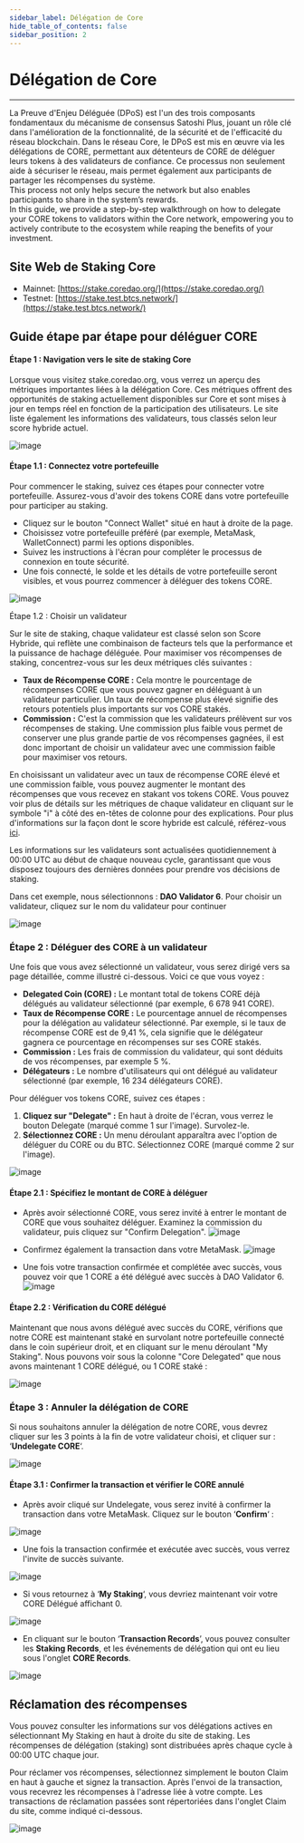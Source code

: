 ```yaml
---
sidebar_label: Délégation de Core
hide_table_of_contents: false
sidebar_position: 2
---
```


# Délégation de Core

---

La Preuve d'Enjeu Déléguée (DPoS) est l'un des trois composants fondamentaux du mécanisme de consensus Satoshi Plus, jouant un rôle clé dans l'amélioration de la fonctionnalité, de la sécurité et de l'efficacité du réseau blockchain. Dans le réseau Core, le DPoS est mis en œuvre via les délégations de CORE, permettant aux détenteurs de CORE de déléguer leurs tokens à des validateurs de confiance. Ce processus non seulement aide à sécuriser le réseau, mais permet également aux participants de partager les récompenses du système.\
This process not only helps secure the network but also enables participants to share in the system’s rewards.\
In this guide, we provide a step-by-step walkthrough on how to delegate your CORE tokens to validators within the Core network, empowering you to actively contribute to the ecosystem while reaping the benefits of your investment.

## Site Web de Staking Core

- Mainnet: [https://stake.coredao.org/](https://stake.coredao.org/)
- Testnet: [https://stake.test.btcs.network/](https://stake.test.btcs.network/)

## Guide étape par étape pour déléguer CORE

#### Étape 1 : Navigation vers le site de staking Core

Lorsque vous visitez stake.coredao.org, vous verrez un aperçu des métriques importantes liées à la délégation Core. Ces métriques offrent des opportunités de staking actuellement disponibles sur Core et sont mises à jour en temps réel en fonction de la participation des utilisateurs. Le site liste également les informations des validateurs, tous classés selon leur score hybride actuel.

![image](https://github.com/user-attachments/assets/e6fa2e61-1027-4d6e-bdb3-a86ceb265eee)

#### Étape 1.1 : Connectez votre portefeuille

Pour commencer le staking, suivez ces étapes pour connecter votre portefeuille. Assurez-vous d'avoir des tokens CORE dans votre portefeuille pour participer au staking.

- Cliquez sur le bouton "Connect Wallet" situé en haut à droite de la page.
- Choisissez votre portefeuille préféré (par exemple, MetaMask, WalletConnect) parmi les options disponibles.
- Suivez les instructions à l'écran pour compléter le processus de connexion en toute sécurité.
- Une fois connecté, le solde et les détails de votre portefeuille seront visibles, et vous pourrez commencer à déléguer des tokens CORE.

![image](https://github.com/user-attachments/assets/547fdb6d-67f1-424d-be88-cdfde66224b3)

Étape 1.2 : Choisir un validateur

Sur le site de staking, chaque validateur est classé selon son Score Hybride, qui reflète une combinaison de facteurs tels que la performance et la puissance de hachage déléguée. Pour maximiser vos récompenses de staking, concentrez-vous sur les deux métriques clés suivantes :

- **Taux de Récompense CORE :** Cela montre le pourcentage de récompenses CORE que vous pouvez gagner en déléguant à un validateur particulier. Un taux de récompense plus élevé signifie des retours potentiels plus importants sur vos CORE stakés.
- **Commission :** C'est la commission que les validateurs prélèvent sur vos récompenses de staking. Une commission plus faible vous permet de conserver une plus grande partie de vos récompenses gagnées, il est donc important de choisir un validateur avec une commission faible pour maximiser vos retours.

En choisissant un validateur avec un taux de récompense CORE élevé et une commission faible, vous pouvez augmenter le montant des récompenses que vous recevez en stakant vos tokens CORE. Vous pouvez voir plus de détails sur les métriques de chaque validateur en cliquant sur le symbole "i" à côté des en-têtes de colonne pour des explications. Pour plus d'informations sur la façon dont le score hybride est calculé, référez-vous [ici](https://docs.coredao.org/docs/Learn/core-concepts/satoshi-plus-consensus/validator-election#workflow-of-the-validator-election-process).

Les informations sur les validateurs sont actualisées quotidiennement à 00:00 UTC au début de chaque nouveau cycle, garantissant que vous disposez toujours des dernières données pour prendre vos décisions de staking.

Dans cet exemple, nous sélectionnons : **DAO Validator 6**. Pour choisir un validateur, cliquez sur le nom du validateur pour continuer

![image](https://github.com/user-attachments/assets/527fbabd-019a-4acb-9185-043a9b901992)

### Étape 2 : Déléguer des CORE à un validateur

Une fois que vous avez sélectionné un validateur, vous serez dirigé vers sa page détaillée, comme illustré ci-dessous. Voici ce que vous voyez :

- **Delegated Coin (CORE) :** Le montant total de tokens CORE déjà délégués au validateur sélectionné (par exemple, 6 678 941 CORE).
- **Taux de Récompense CORE :** Le pourcentage annuel de récompenses pour la délégation au validateur sélectionné. Par exemple, si le taux de récompense CORE est de 9,41 %, cela signifie que le délégateur gagnera ce pourcentage en récompenses sur ses CORE stakés.
- **Commission :** Les frais de commission du validateur, qui sont déduits de vos récompenses, par exemple 5 %.
- **Délégateurs :** Le nombre d'utilisateurs qui ont délégué au validateur sélectionné (par exemple, 16 234 délégateurs CORE).

Pour déléguer vos tokens CORE, suivez ces étapes :

1. **Cliquez sur "Delegate" :** En haut à droite de l'écran, vous verrez le bouton Delegate (marqué comme 1 sur l'image). Survolez-le.
2. **Sélectionnez CORE :** Un menu déroulant apparaîtra avec l'option de déléguer du CORE ou du BTC. Sélectionnez CORE (marqué comme 2 sur l'image).

![image](https://github.com/user-attachments/assets/6c09ad7e-a61e-449b-a935-973576b464fb)

#### Étape 2.1 : Spécifiez le montant de CORE à déléguer

- Après avoir sélectionné CORE, vous serez invité à entrer le montant de CORE que vous souhaitez déléguer. Examinez la commission du validateur, puis cliquez sur "Confirm Delegation".
  ![image](https://github.com/user-attachments/assets/b31bbdb5-a2b0-401e-99f9-106c6c3e913a)

- Confirmez également la transaction dans votre MetaMask.
  ![image](https://github.com/user-attachments/assets/e3022505-99a3-49eb-bf9f-6fc565e41105)

- Une fois votre transaction confirmée et complétée avec succès, vous pouvez voir que 1 CORE a été délégué avec succès à DAO Validator 6.
  ![image](https://github.com/user-attachments/assets/b378b492-3fea-4218-a937-486f2589049b)

#### Étape 2.2 : Vérification du CORE délégué

Maintenant que nous avons délégué avec succès du CORE, vérifions que notre CORE est maintenant staké en survolant notre portefeuille connecté dans le coin supérieur droit, et en cliquant sur le menu déroulant "My Staking". Nous pouvons voir sous la colonne "Core Delegated" que nous avons maintenant 1 CORE délégué, ou 1 CORE staké :

![image](https://github.com/user-attachments/assets/d61755d2-177b-485c-9daa-5cc5a863b60d)

### Étape 3 : Annuler la délégation de CORE

Si nous souhaitons annuler la délégation de notre CORE, vous devrez cliquer sur les 3 points à la fin de votre validateur choisi, et cliquer sur : ‘**Undelegate CORE**‘.

![image](https://github.com/user-attachments/assets/356bfbc6-991d-4a39-804e-cc46086e5399)

#### Étape 3.1 : Confirmer la transaction et vérifier le CORE annulé

- Après avoir cliqué sur Undelegate, vous serez invité à confirmer la transaction dans votre MetaMask.  Cliquez sur le bouton ‘**Confirm**‘ :

![image](https://github.com/user-attachments/assets/787425db-f7c2-4fa4-9cc9-a125d7a9b873)

- Une fois la transaction confirmée et exécutée avec succès, vous verrez l'invite de succès suivante.

![image](https://github.com/user-attachments/assets/3b0bb4e4-95aa-407f-8946-442de715906e)

- Si vous retournez à ‘**My Staking**‘, vous devriez maintenant voir votre CORE Délégué affichant 0.

![image](https://github.com/user-attachments/assets/f1aa91f9-e861-4e03-b08d-b8be504cef0a)

- En cliquant sur le bouton ‘**Transaction Records**’, vous pouvez consulter les **Staking Records**, et les événements de délégation qui ont eu lieu sous l'onglet **CORE Records**.

![image](https://github.com/user-attachments/assets/da7a3693-2799-4c04-8ba3-649c25694120)

## Réclamation des récompenses

Vous pouvez consulter les informations sur vos délégations actives en sélectionnant My Staking en haut à droite du site de staking. Les récompenses de délégation (staking) sont distribuées après chaque cycle à 00:00 UTC chaque jour.

Pour réclamer vos récompenses, sélectionnez simplement le bouton Claim en haut à gauche et signez la transaction. Après l'envoi de la transaction, vous recevrez les récompenses à l'adresse liée à votre compte. Les transactions de réclamation passées sont répertoriées dans l'onglet Claim du site, comme indiqué ci-dessous.

![image](https://github.com/user-attachments/assets/64f749fc-0746-4df9-bf62-fbdb088952c2)
